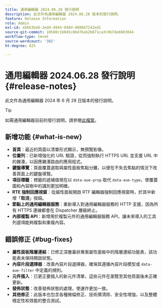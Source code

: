 ```yaml
---
title: 通用編輯器 2024.06.28 發行說明
description: 此文件為通用編輯器 2024.06.28 版本的發行說明。
feature: Release Information
role: Admin
exl-id: eb663bdd-2edd-4944-949d-d08687242ed1
source-git-commit: 10580c1b045c86d76ab2b871ca3c0b7de6683044
workflow-type: tm+mt
source-wordcount: '302'
ht-degree: 82%

---
```


# 通用編輯器 2024.06.28 發行說明 {#release-notes}

此文件為通用編輯器 2024 年 6 月 28 日版本的發行說明。

>[!TIP]
>
>如需通用編輯器目前的發行說明，請參閱[此檔案](/help/release-notes/universal-editor/current.md)。

## 新增功能 {#what-is-new}

* **首頁**：最近的頁面以清單形式顯示，無預覽影像。
* **位置列**：已新增強化的 URL 驗證，從而強制執行 HTTPS URL 並支援 URL 中的雜湊，以因應雜湊路由的應用程式。
* **鍵盤導覽**：頁面覆蓋選取與屬性面板焦點分離，以便在不失去焦點的情況下改善頁面上的鍵盤導覽。
* **項目標籤**：標籤的遞補值現在以 `data-aue-prop` 取代 `data-aue-type`，使覆蓋圖和內容樹中的識別更加明確。
* **RTE 強制回應視窗**：從屬性面板開啟 RTF 編輯器強制回應視窗時，於其中新增「**取消**」按鈕。
* **節點上的通用編輯器服務**：重新導入對通用編輯器服務的 HTTP 支援，因為所有 HTTPS 連線都會在 Dispatcher 層級終止。
* **內部複製 API**：新增用於複製元件的通用編輯器服務 API，讓未來導入的工具列選項能夠複製和重複內容。

## 錯誤修正 {#bug-fixes}

* **屬性面板階層連結**：已修正深層巢狀專案屬性面板中的階層連結功能表，該功能表未保持開啟狀態。
* **內容片段選擇器**：改善內容片段選擇器，確保其遵循內容片段模型或 `data-aue-filter` 中定義的規則。
* **元件插入**：已更正要插入的新元件清單，這些元件在瀏覽至其他頁面後未正確更新。
* **發佈狀態**：改善發佈狀態的處理，使運作更加一致。
* **其他修正**：此版本也包含各種微幅修正、技術債清除、安全性增強，以及整體穩定性和效能的整合測試。
